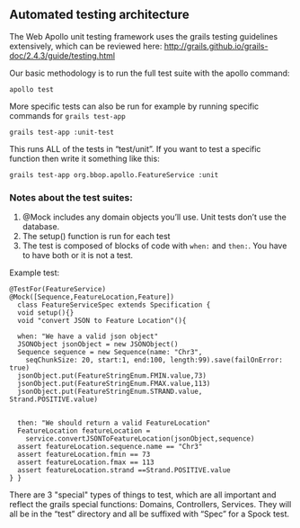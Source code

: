 
## Automated testing architecture

The Web Apollo unit testing framework uses the grails testing guidelines extensively, which can be reviewed here:
http://grails.github.io/grails-doc/2.4.3/guide/testing.html


Our basic methodology is to run the full test suite with the apollo command:

``` 
apollo test
```


More specific tests can also be run for example by running specific commands for `grails test-app`

``` 
grails test-app :unit-test
```

This runs ALL of the tests in “test/unit”. If you want to test a specific function then write it something like this:

``` 
grails test-app org.bbop.apollo.FeatureService :unit
```



### Notes about the test suites:

1. @Mock includes any domain objects you’ll use.  Unit tests don’t use the database.
2. The setup() function is run for each test
3. The test is composed of blocks of code with `when:` and `then:`. You have to have both or it is not a test. 


Example test:

``` 
@TestFor(FeatureService)
@Mock([Sequence,FeatureLocation,Feature])
  class FeatureServiceSpec extends Specification {
  void setup(){}
  void "convert JSON to Feature Location"(){

  when: "We have a valid json object"
  JSONObject jsonObject = new JSONObject()
  Sequence sequence = new Sequence(name: "Chr3",
    seqChunkSize: 20, start:1, end:100, length:99).save(failOnError: true)
  jsonObject.put(FeatureStringEnum.FMIN.value,73)
  jsonObject.put(FeatureStringEnum.FMAX.value,113)
  jsonObject.put(FeatureStringEnum.STRAND.value, Strand.POSITIVE.value)


  then: "We should return a valid FeatureLocation"
  FeatureLocation featureLocation = 
    service.convertJSONToFeatureLocation(jsonObject,sequence)
  assert featureLocation.sequence.name == "Chr3"
  assert featureLocation.fmin == 73
  assert featureLocation.fmax == 113
  assert featureLocation.strand ==Strand.POSITIVE.value
} }
```

There are 3 "special" types of things to test, which are all important and reflect the grails special functions:
Domains, Controllers, Services.  They will all be in the “test” directory and all be suffixed with “Spec” for a Spock
test.




